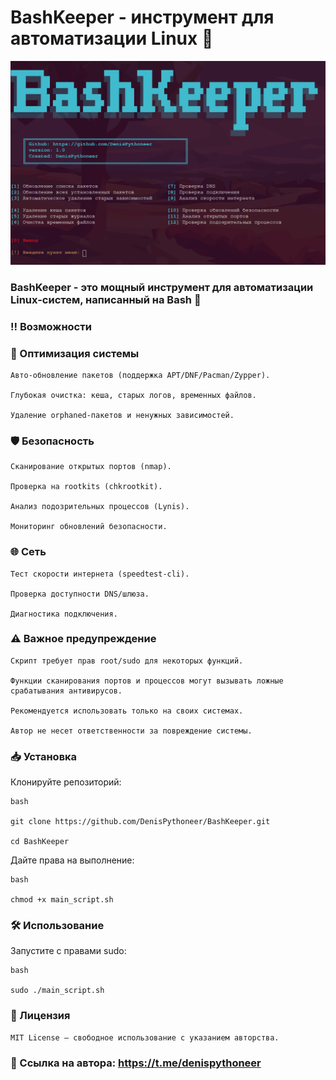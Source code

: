 # BashKeeper - инструмент для автоматизации Linux 🔧

![Скриншот интерфейса BashKeeper](https://raw.githubusercontent.com/DenisPythoneer/BashKeeper/main/image/Screenshot.png)

### BashKeeper - это мощный инструмент для автоматизации Linux-систем, написанный на Bash 💨

### ‼️ Возможности

### 🚀 Оптимизация системы

    Авто-обновление пакетов (поддержка APT/DNF/Pacman/Zypper).

    Глубокая очистка: кеша, старых логов, временных файлов.

    Удаление orphaned-пакетов и ненужных зависимостей.

### 🛡️ Безопасность

    Сканирование открытых портов (nmap).

    Проверка на rootkits (chkrootkit).

    Анализ подозрительных процессов (Lynis).

    Мониторинг обновлений безопасности.

### 🌐 Сеть

    Тест скорости интернета (speedtest-cli).

    Проверка доступности DNS/шлюза.

    Диагностика подключения.

### ⚠️ Важное предупреждение

    Скрипт требует прав root/sudo для некоторых функций.

    Функции сканирования портов и процессов могут вызывать ложные срабатывания антивирусов.

    Рекомендуется использовать только на своих системах.

    Автор не несет ответственности за повреждение системы.

### 📥 Установка

Клонируйте репозиторий:

    bash

    git clone https://github.com/DenisPythoneer/BashKeeper.git  
    
    cd BashKeeper

Дайте права на выполнение:

    bash

    chmod +x main_script.sh  

### 🛠 Использование

Запустите с правами sudo:

    bash

    sudo ./main_script.sh  

### 📜 Лицензия

    MIT License — свободное использование с указанием авторства.
    
### 🔗 Ссылка на автора: https://t.me/denispythoneer
